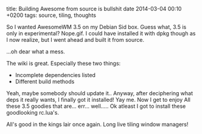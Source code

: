 title: Building Awesome from source is bullshit
date 2014-03-04 00:10 +0200
tags: source, tiling, thoughts

So I wanted AwesomeWM 3.5 on my Debian Sid box. Guess what, 3.5 is only in experimental?
Nope.gif. I could have installed it with dpkg though as I now realize, but I went ahead and built it from source.

...oh dear what a mess.

The wiki is great. Especially these two things:

  * Incomplete dependencies listed
  * Different build methods

Yeah, maybe somebody should update it.. Anyway, after deciphering what deps it really wants, I finally got it installed! Yay me. Now I get to enjoy All these 3.5 goodies that are... err... well..... Ok atleast I got to install these goodlooking rc.lua's.

All's good in the kings lair once again. Long live tiling window managers!
